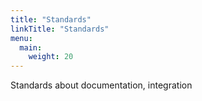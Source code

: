 ```yaml
---
title: "Standards"
linkTitle: "Standards"
menu:
  main:
    weight: 20
---
```


Standards about documentation, integration
